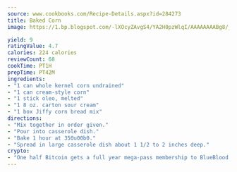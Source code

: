 ```yaml
---
source: www.cookbooks.com/Recipe-Details.aspx?id=284273
title: Baked Corn
image: https://1.bp.blogspot.com/-lXOcyZAvgS4/YA2H0pzWlqI/AAAAAAAABg8/_HX4JI-WmFM0Tz684w_qYjP9vBzksmFNgCLcBGAsYHQ/s219/20.png

yield: 9
ratingValue: 4.7
calories: 224 calories
reviewCount: 68
cookTime: PT1H
prepTime: PT42M
ingredients:
- "1 can whole kernel corn undrained"
- "1 can cream-style corn"
- "1 stick oleo, melted"
- "1 8 oz. carton sour cream"
- "1 box Jiffy corn bread mix"
directions:
- "Mix together in order given."
- "Pour into casserole dish."
- "Bake 1 hour at 350u00b0."
- "Spread in large casserole dish about 1 1/2 to 2 inches deep."
crypto:
- "One half Bitcoin gets a full year mega-pass membership to BlueBlood."
---
```

